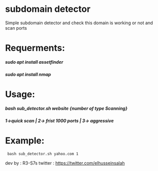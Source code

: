 # subdomain detector
Simple subdomain detector
and check this domain is working or not and scan ports
# Requerments:
##### sudo apt install assetfinder
##### sudo apt install nmap
# Usage:
##### bash sub_detector.sh website {number of type Scanning}
##### 1->quick scan | 2-> frist 1000 ports | 3-> aggressive
# Example:
```
 bash sub_detector.sh yahoo.com 1
```
dev by : R3-S7s
twitter : https://twitter.com/elhusseinsalah
